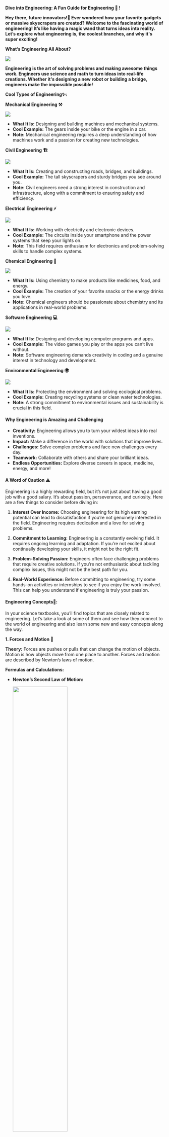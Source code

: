 **Dive into Engineering: A Fun Guide for Engineering 🚀 \!**

**Hey there, future innovators\!🌟 Ever wondered how your favorite gadgets or massive skyscrapers are created? Welcome to the fascinating world of engineering\! It’s like having a magic wand that turns ideas into reality. Let’s explore what engineering is, the coolest branches, and why it's super exciting\!**

**What’s Engineering All About?**

<img src="Images/image 1.png" />

**Engineering is the art of solving problems and making awesome things work. Engineers use science and math to turn ideas into real-life creations. Whether it's designing a new robot or building a bridge, engineers make the impossible possible\!**

**Cool Types of Engineering✨:**


**Mechanical Engineering ⚒️**

<img src="Images/image 2.png" />

* **What It Is:** Designing and building machines and mechanical systems.  
* **Cool Example:** The gears inside your bike or the engine in a car.  
* **Note:** Mechanical engineering requires a deep understanding of how machines work and a passion for creating new technologies.

**Civil Engineering 🏗️**

<img src="Images/image 3.png" />

* **What It Is:** Creating and constructing roads, bridges, and buildings.  
* **Cool Example:** The tall skyscrapers and sturdy bridges you see around you.  
* **Note:** Civil engineers need a strong interest in construction and infrastructure, along with a commitment to ensuring safety and efficiency.

**Electrical Engineering ⚡**

<img src="Images/image 4.png" />

* **What It Is:** Working with electricity and electronic devices.  
* **Cool Example:** The circuits inside your smartphone and the power systems that keep your lights on.  
* **Note:** This field requires enthusiasm for electronics and problem-solving skills to handle complex systems.

**Chemical Engineering 🧪**

<img src="Images/image 5.png" />

* **What It Is:** Using chemistry to make products like medicines, food, and energy.  
* **Cool Example:** The creation of your favorite snacks or the energy drinks you love.  
* **Note:** Chemical engineers should be passionate about chemistry and its applications in real-world problems.

**Software Engineering 💻**

<img src="Images/image 6.png" />

* **What It Is:** Designing and developing computer programs and apps.  
* **Cool Example:** The video games you play or the apps you can’t live without.  
* **Note:** Software engineering demands creativity in coding and a genuine interest in technology and development.

**Environmental Engineering 🌍**

<img src="Images/image 7.png" />

* **What It Is:** Protecting the environment and solving ecological problems.  
* **Cool Example:** Creating recycling systems or clean water technologies.  
* **Note:** A strong commitment to environmental issues and sustainability is crucial in this field.

#### **Why Engineering is Amazing and Challenging**

* **Creativity:** Engineering allows you to turn your wildest ideas into real inventions.  
* **Impact:** Make a difference in the world with solutions that improve lives.  
* **Challenges:** Solve complex problems and face new challenges every day.  
* **Teamwork:** Collaborate with others and share your brilliant ideas.  
* **Endless Opportunities:** Explore diverse careers in space, medicine, energy, and more\!

#### **A Word of Caution ⚠️**

#### 

Engineering is a highly rewarding field, but it’s not just about having a good job with a good salary. It’s about passion, perseverance, and curiosity. Here are a few things to consider before diving in:

1. **Interest Over Income:** Choosing engineering for its high earning potential can lead to dissatisfaction if you’re not genuinely interested in the field. Engineering requires dedication and a love for solving problems.

1. **Commitment to Learning:** Engineering is a constantly evolving field. It requires ongoing learning and adaptation. If you’re not excited about continually developing your skills, it might not be the right fit.

1. **Problem-Solving Passion:** Engineers often face challenging problems that require creative solutions. If you’re not enthusiastic about tackling complex issues, this might not be the best path for you.

1. **Real-World Experience:** Before committing to engineering, try some hands-on activities or internships to see if you enjoy the work involved. This can help you understand if engineering is truly your passion.

   

#### **Engineering Concepts📑:**

In your science textbooks, you’ll find topics that are closely related to engineering. Let’s take a look at some of them and see how they connect to the world of engineering and also learn some new and easy concepts along the way.

 **1\. Forces and Motion 🌌** 

**Theory:** Forces are pushes or pulls that can change the motion of objects. Motion is how objects move from one place to another. Forces and motion are described by Newton’s laws of motion.

**Formulas and Calculations:**

* **Newton’s Second Law of Motion:**    

  <img src="Images/image 8.png" width="60%"/>

  * **F** is the force applied (in Newtons, N)  
  * **m** is the mass of the object (in kilograms, kg)  
  * **a** is the acceleration (in meters per second squared, m/s²)

  Example: If you push a cart with a force of 10 N and the cart has a mass of 2 kg, the acceleration is 10N/ 2 kg \= 5 m/s2

* **Gravity Force:**  

  <img src="Images/image 9.png" width="40%" />

  * **g** is the acceleration due to gravity (approximately 9.8 m/s² on Earth)

  Example: A book with a mass of 1 kg has a gravitational force of 1 kg×9.8 m/s2 \= 9.8 N.

* **Friction Force:**  

  <img src="Images/image 10.png" width="50%" />

  * **μ** is the coefficient of friction  
  * **N** is the normal force (the force perpendicular to the surface)

  Example: If the coefficient of friction is 0.5 and the normal force is 10 N, the frictional force is 0.5×10 N=5 N.

         **Distance Covered with Constant Motion:**   

<img src="Images/image 11.png" width="50%" />

* **d** is the distance covered (in meters, m)  
* **v** is the velocity (in meters per second, m/s)  
* **t** is the time (in seconds, s)

       Example: If a car travels at 20 m/s for 10 seconds, the distance covered is

       20 m/s×10 s \= 200 m.

        **Distance Covered with Uniform Acceleration:** 

<img src="Images/image 12.png" width="50%" />

* **v\_i** is the initial velocity (in m/s)  
* **a** is the acceleration (in m/s²)  
* **t** is the time (in seconds, s)

<Img src="Images/image 13.png" width="90%" />

**Engineering Connection:** Engineers use these principles to design and test machines, vehicles, and structures to ensure they work safely and efficiently.

**2\. Simple Machines ⚙️🔧**

**Theory:** Simple machines make work easier by allowing us to apply less force to move objects. They include levers, pulleys, inclined planes, screws, wedges, and gears.

### **Understanding Mechanical Advantage: Making Work Easier**

**Mechanical Advantage (MA)** is a concept used to describe how simple machines make work easier. It measures the factor by which a machine multiplies the force applied to it, allowing you to lift or move a heavier load with less effort.

#### **What is Mechanical Advantage?**

Mechanical Advantage tells us how much a machine increases the force you apply. In simple terms, it’s a way of figuring out how effective a machine is at helping you move or lift things.

**Formulas and Calculations:**

* **Effort Arm and Load Arm:** In a lever, the effort arm is the distance from the fulcrum (pivot point) to where you apply force. The load arm is the distance from the fulcrum to the point where the load (object to be moved) is located.  
  1. **Effort Arm:** The part of the lever where you apply your force. The longer this arm, the less force you need to lift the load.  
  1. **Load Arm:** The part of the lever where the load is placed. The shorter this arm, the more force you need to lift the load.

* **Mechanical Advantage (MA) for Levers:**  
    
  <p>
    <img src="Images/image 14.png" width="50%" />
    <img src="Images/image 15.png" />
  </p>


  Example: If a seesaw has an effort arm of 2 meters and a load arm of 1 meter, the mechanical advantage is 2 m / 1 m \= 2\. This means you can lift a load with half the force by using this lever.


* **Mechanical Advantage for Pulleys:**    A pulley is a device that can increase the magnitude of an effort force. There are many types of pulleys and the mechanical advantages also vary for each of them.

### **Without Pulley**

<img src="Images/image 16.png" />

With no pulley \- the effort force is *similar* to the load \- in opposite direction.

*S \= F                                  (1)* 

*where* 

*S \= effort force (N, lb)* 

*F \= load (N, lb)* 

So, the mechanical advantage will be 1

### **Single Pulley**

#### **Fixed Pulley**

<img src="Images/image 17.png" />

With a single fixed pulley the effort force is *similar* (or more due to efficiency loss) to the load.

*S \= F                                (2)* 

The advantage with the single fixed pulley is that the direction of force is changed \- it is possible to pull down instead of lifting up.

So, the mechanical advantage will be 1

#### **Movable Pulley**

<img src="Images/image 18.png" />

With a single moveable pulley the effort force is *half* (or more due to efficiency loss) of the load.

*S \= 1/2 F                                (3)* 

So the mechanical advantage will be 2

### **Combined Pulleys**

<img src="Images/image 19.png" />

With a combined moveable pulley as above \- the effort force is *half* (or more due to efficiency loss) of the load.

*S \= 1/2 F                               (4)* 

Here, the mechanical advantage will be 2

To understand the concept of mechanical advantages in pulleys we can see this picture:

<img src="Images/image 20.png" />

This demonstrates a few pulley setups. First, we’ll look at pulley system 1\. This is a simple pulley, and in order to keep a weight pulling with 100 N of force up in the air, you have to pull with 100 N. This is because all of the weight of the block creates a tension on that one single rope, and you have to pull with the same force. Since the ratio between weight force and the required force is 1:1, the mechanical advantage is 1\. Pretty easy.

Now in pulley system 2, we’ve added another pulley, one that moves with the weight. Notice how the 100 N force of the weight has been split in two by the presence of two ends of the rope to support the weight instead of just one. The system still balances out, 50+50–100=0, only now half of the tension is diverted to the ceiling, and you only have to pull with 50 N of force to lift 100 N. With a force ratio of 2:1 this time around, you have a mechanical advantage of 2\.

Again, with pulley system 3, we have divided up the force of the weight, but this time, by adding a third pulley and hooking the rope directly on the second pulley, it’s split into thirds. As you probably guessed, this gives us a mechanical advantage of 3\.

**So, Mechanical Advantage for Pulleys**  \=  The **number of loops of the rope**.

* **Efficiency:**    **Efficiency is denoted by η.** 

  <img src="Images/image 21.png" width="40%" />

<Img src="Images/image 22.png" />

**Engineering Connection:** Engineers use simple machines to create complex tools and systems. For instance, cranes use pulleys to lift heavy objects with less effort.

**3\. Energy 🔋**

**Theory:** Energy is the ability to do work. It comes in various forms such as kinetic (energy of motion), potential (stored energy), and thermal (heat energy). Energy cannot be created or destroyed, only transformed from one form to another.

**Formulas and Calculations:**

* **Kinetic Energy (KE):**   

  <img src="Images/image 23.png" />

  * **m** is mass (in kg)  
  * **v** is velocity (in m/s)

  <img src="Images/image 24.png" />

* **Potential Energy (PE):** 

  <img src="Images/image 25.png" />

  * **m** is mass (in kg)  
  * **g** is gravitational acceleration (9.8 m/s²)  
  * **h** is height (in meters)

  Example: A book with a mass of 2 kg on a shelf 5 meters high has a potential energy of 2 kg × 9.8 m/s2 × 5 m= 98 J.

  **Energy Conservation:** The total energy in a closed system remains constant.

**Engineering Connection:** Engineers use these principles to design energy-efficient systems, such as power plants and renewable energy sources, ensuring optimal energy use and conservation.

**4\. Work and Power 💪 ⚡**

**Theory:** Work is done when a force moves an object over a distance. Power is the rate at which work is done.

**Formulas and Calculations:**

* **Work:** 

  <img src="Images/image 26.png" />

  * **W** is the work (in J)  
  * **F** is the force (in N)  
  * **d** is the distance (in m)

  Example: If you push a box with a force of 10 N over a distance of 5 meters, the work done is 10 N × 5 m=50 J.

* **Power:**   

  <p>
    <img src="Images/image 27.jpg" />
    <img src="Images/image 28.png" />
  </p>

  * **P** is the power (in W)  
  * **W** is the work done (in J)  
  * **t** is the time (in s)

  Example: If you do 100 J of work in 10 seconds, the power is 100 J10 s \= 10 W

**Engineering Connection:** Engineers calculate work and power to design machinery, engines, and energy systems that perform tasks efficiently and effectively.

### **Final Thoughts and Conclusion:**

Engineering is an extraordinary field that merges creativity, problem-solving, and technology. By linking the concepts you're learning in your science classes to real-world applications, you’ll realize that these aren’t just abstract ideas but essential tools for shaping and enhancing our world.

**Engineering is more than just solving technical problems; it’s about harnessing a genuine interest and passion for improving lives and making things work better.** As you explore engineering, whether through designing a new app, constructing a bridge, or developing innovative solutions, remember that the journey can be incredibly rewarding if it aligns with what excites you.

The principles you encounter in science—such as forces, energy, and chemical reactions—are foundational to engineering. They help you understand how things work and how you can apply this knowledge to create meaningful and practical solutions.

So, keep exploring and experimenting with what fascinates you the most. Engineering offers endless opportunities to turn ideas into reality and make a significant impact. Embrace the adventure, stay curious, and follow your passion. You might just be the next great engineer inventing something amazing that changes the world\!

By diving into engineering, you're not just learning about technology and science; you're stepping into a world where your creativity and problem-solving skills can lead to groundbreaking innovations. The future is full of possibilities, and your journey in engineering could be the key to discovering something truly incredible.
